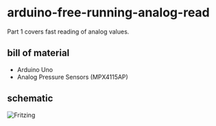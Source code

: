 # arduino-free-running-analog-read
Part 1 covers fast reading of analog values.

## bill of material
* Arduino Uno
* Analog Pressure Sensors (MPX4115AP)

## schematic
![Fritzing](https://github.com/yz88/arduino-digital-carb-sync/blob/master/part1/arduino-carb-sync-part1-001.PNG)
